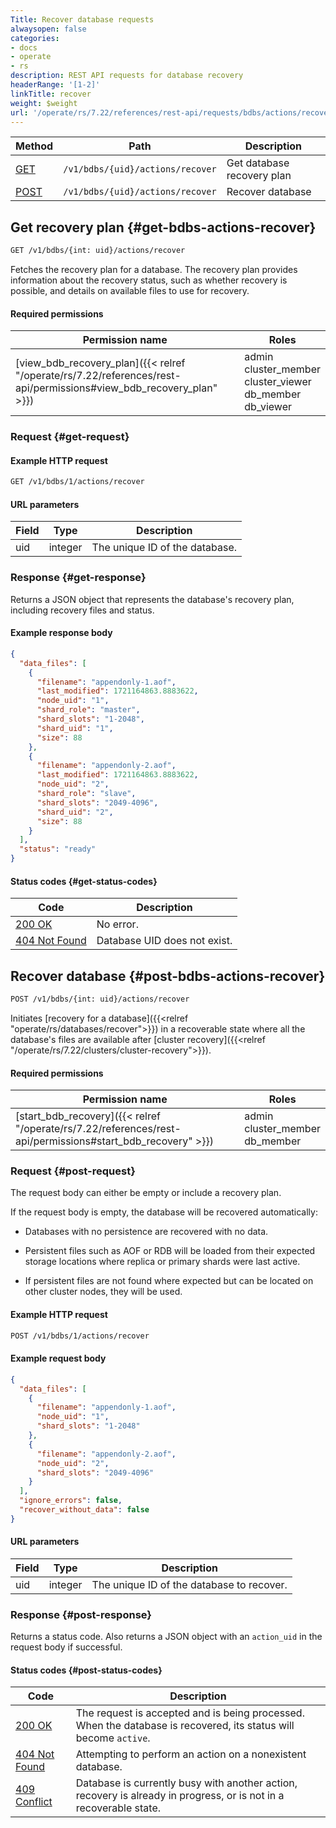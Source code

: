 ```yaml
---
Title: Recover database requests
alwaysopen: false
categories:
- docs
- operate
- rs
description: REST API requests for database recovery
headerRange: '[1-2]'
linkTitle: recover
weight: $weight
url: '/operate/rs/7.22/references/rest-api/requests/bdbs/actions/recover/'
---
```


| Method | Path | Description |
|--------|------|-------------|
| [GET](#get-bdbs-actions-recover) | `/v1/bdbs/{uid}/actions/recover` | Get database recovery plan  |
| [POST](#post-bdbs-actions-recover) | `/v1/bdbs/{uid}/actions/recover` | Recover database  |

## Get recovery plan {#get-bdbs-actions-recover}

```sh
GET /v1/bdbs/{int: uid}/actions/recover
```

Fetches the recovery plan for a database. The recovery plan provides information about the recovery status, such as whether recovery is possible, and details on available files to use for recovery.

#### Required permissions

| Permission name | Roles |
|-----------------|-------|
| [view_bdb_recovery_plan]({{< relref "/operate/rs/7.22/references/rest-api/permissions#view_bdb_recovery_plan" >}}) | admin<br />cluster_member<br />cluster_viewer<br />db_member<br />db_viewer |

### Request {#get-request}

#### Example HTTP request

```sh
GET /v1/bdbs/1/actions/recover
```

#### URL parameters

| Field | Type | Description |
|-------|------|-------------|
| uid | integer | The unique ID of the database. |

### Response {#get-response}

Returns a JSON object that represents the database's recovery plan, including recovery files and status.

#### Example response body

```json
{
  "data_files": [
    {
      "filename": "appendonly-1.aof",
      "last_modified": 1721164863.8883622,
      "node_uid": "1",
      "shard_role": "master",
      "shard_slots": "1-2048",
      "shard_uid": "1",
      "size": 88
    },
    {
      "filename": "appendonly-2.aof",
      "last_modified": 1721164863.8883622,
      "node_uid": "2",
      "shard_role": "slave",
      "shard_slots": "2049-4096",
      "shard_uid": "2",
      "size": 88
    }
  ],
  "status": "ready"
}
```

#### Status codes {#get-status-codes}

| Code | Description |
|------|-------------|
| [200 OK](https://www.rfc-editor.org/rfc/rfc9110.html#name-200-ok) | No error. |
| [404 Not Found](https://www.rfc-editor.org/rfc/rfc9110.html#name-404-not-found) | Database UID does not exist. |

## Recover database {#post-bdbs-actions-recover}

```sh
POST /v1/bdbs/{int: uid}/actions/recover
```

Initiates [recovery for a database]({{<relref "operate/rs/databases/recover">}}) in a recoverable state where all the database's files are available after [cluster recovery]({{<relref "/operate/rs/7.22/clusters/cluster-recovery">}}).

#### Required permissions

| Permission name | Roles |
|-----------------|-------|
| [start_bdb_recovery]({{< relref "/operate/rs/7.22/references/rest-api/permissions#start_bdb_recovery" >}}) | admin<br />cluster_member<br />db_member |

### Request {#post-request}

The request body can either be empty or include a recovery plan.

If the request body is empty, the database will be recovered automatically:

- Databases with no persistence are recovered with no data.

- Persistent files such as AOF or RDB will be loaded from their expected storage locations where replica or primary shards were last active.

- If persistent files are not found where expected but can be located on other cluster nodes, they will be used.

#### Example HTTP request

```sh
POST /v1/bdbs/1/actions/recover
```

#### Example request body

```json
{
  "data_files": [
    {
      "filename": "appendonly-1.aof",
      "node_uid": "1",
      "shard_slots": "1-2048"
    },
    {
      "filename": "appendonly-2.aof",
      "node_uid": "2",
      "shard_slots": "2049-4096"
    }
  ],
  "ignore_errors": false,
  "recover_without_data": false
}
```

#### URL parameters

| Field | Type | Description |
|-------|------|-------------|
| uid | integer | The unique ID of the database to recover. |

### Response {#post-response}

Returns a status code. Also returns a JSON object with an `action_uid` in the request body if successful.

#### Status codes {#post-status-codes}

| Code | Description |
|------|-------------|
| [200 OK](https://www.rfc-editor.org/rfc/rfc9110.html#name-200-ok) | The request is accepted and is being processed. When the database is recovered, its status will become `active`. |
| [404 Not Found](https://www.rfc-editor.org/rfc/rfc9110.html#name-404-not-found) | Attempting to perform an action on a nonexistent database. |
| [409 Conflict](https://www.rfc-editor.org/rfc/rfc9110.html#name-409-conflict) | Database is currently busy with another action, recovery is already in progress, or is not in a recoverable state. |
